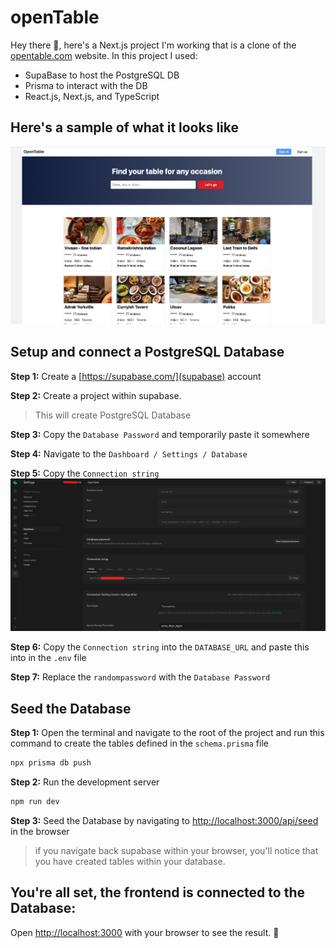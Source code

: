 # openTable

Hey there 👋, here's a Next.js project I'm working that is a clone of the [opentable.com](https://www.opentable.com/) website. In this project I used:
- SupaBase to host the PostgreSQL DB
- Prisma to interact with the DB
- React.js, Next.js, and TypeScript


## Here's a sample of what it looks like
![Image of the Next.js project I'm working on](readme_images/frontend-pic.png)

## Setup and connect a PostgreSQL Database
**Step 1:** Create a [https://supabase.com/](supabase) account

**Step 2:** Create a project within supabase.
> This will create PostgreSQL Database

**Step 3:** Copy the `Database Password` and temporarily paste it somewhere

**Step 4:** Navigate to the `Dashboard / Settings / Database`

**Step 5:** Copy the `Connection string`
![Screenshot of the Connection string you need to copy](readme_images/con_str_photo.png)

**Step 6:** Copy the `Connection string` into the `DATABASE_URL` and paste this into in the `.env` file

**Step 7:** Replace the `randompassword` with the `Database Password`

## Seed the Database
**Step 1:** Open the terminal and navigate to the root of the project and run this command to create the tables defined in the `schema.prisma` file
```bash
npx prisma db push
```

**Step 2:** Run the development server
```bash
npm run dev
```
**Step 3:** Seed the Database by navigating to [http://localhost:3000/api/seed](http://localhost:3000/api/seed) in the browser
> if you navigate back supabase within your browser, you'll notice that you have created tables within your database.

## You're all set, the frontend is connected to the Database:
Open [http://localhost:3000](http://localhost:3000) with your browser to see the result. 🤞
